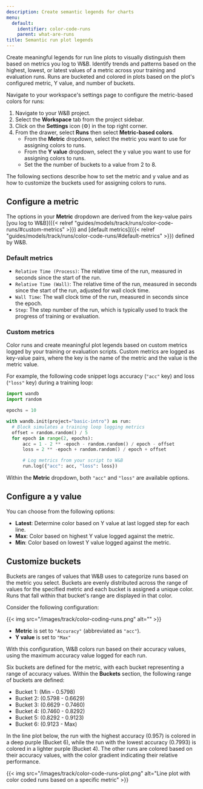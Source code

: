 ```yaml
---
description: Create semantic legends for charts
menu:
  default:
    identifier: color-code-runs
    parent: what-are-runs
title: Semantic run plot legends
---
```


Create meaningful legends for run line plots to visually distinguish them based on metrics you log to W&B. Identify trends and patterns based on the highest, lowest, or latest values of a metric across your training and evaluation runs. Runs are bucketed and colored in plots based on the plot's configured metric, Y value, and number of buckets. 

Navigate to your workspace's settings page to configure the metric-based colors for runs:

1. Navigate to your W&B project.
2. Select the **Workspace** tab from the project sidebar.
3. Click on the **Settings** icon (⚙️) in the top right corner.
4. From the drawer, select **Runs** then select **Metric-based colors**.
    - From the **Metric** dropdown, select the metric you want to use for assigning colors to runs.
    - From the **Y value** dropdown, select the y value you want to use for assigning colors to runs.
    - Set the the number of buckets to a value from 2 to 8.

The following sections describe how to set the metric and y value and as how to customize the buckets used for assigning colors to runs.

## Configure a metric

The options in your **Metric** dropdown are derived from the key-value pairs [you log to W&B]({{< relref "guides/models/track/runs/color-code-runs/#custom-metrics" >}}) and [default metrics]({{< relref "guides/models/track/runs/color-code-runs/#default-metrics" >}}) defined by W&B.

### Default metrics

* `Relative Time (Process)`: The relative time of the run, measured in seconds since the start of the run.
* `Relative Time (Wall)`: The relative time of the run, measured in seconds since the start of the run, adjusted for wall clock time.
* `Wall Time`: The wall clock time of the run, measured in seconds since the epoch.
* `Step`: The step number of the run, which is typically used to track the progress of training or evaluation.

### Custom metrics

Color runs and create meaningful plot legends based on custom metrics logged by your training or evaluation scripts. Custom metrics are logged as key-value pairs, where the key is the name of the metric and the value is the metric value.

For example, the following code snippet logs accuracy (`"acc"` key) and loss (`"loss"` key) during a training loop:

```python
import wandb
import random

epochs = 10

with wandb.init(project="basic-intro") as run:
  # Block simulates a training loop logging metrics
  offset = random.random() / 5
  for epoch in range(2, epochs):
      acc = 1 - 2 ** -epoch - random.random() / epoch - offset
      loss = 2 ** -epoch + random.random() / epoch + offset

      # Log metrics from your script to W&B
      run.log({"acc": acc, "loss": loss})
```

Within the **Metric** dropdown, both `"acc"` and `"loss"` are available options.

## Configure a y value

You can choose from the following options:

- **Latest**: Determine color based on Y value at last logged step for each line.
- **Max**: Color based on highest Y value logged against the metric.
- **Min**: Color based on lowest Y value logged against the metric.

## Customize buckets

Buckets are ranges of values that W&B uses to categorize runs based on the metric you select. Buckets are evenly distributed across the range of values for the specified metric and each bucket is assigned a unique color. Runs that fall within that bucket's range are displayed in that color. 

Consider the following configuration:

{{< img src="/images/track/color-coding-runs.png" alt="" >}}

- **Metric** is set to `"Accuracy"` (abbreviated as `"acc"`).
- **Y value** is set to `"Max"`

With this configuration, W&B colors run based on their accuracy values, using the maximum accuracy value logged for each run. 

Six buckets are defined for the metric, with each bucket representing a range of accuracy values. Within the **Buckets** section, the following range of buckets are defined:

- Bucket 1: (Min - 0.5798)
- Bucket 2: (0.5798 - 0.6629)
- Bucket 3: (0.6629 - 0.7460)
- Bucket 4: (0.7460 - 0.8292)
- Bucket 5: (0.8292 - 0.9123)
- Bucket 6: (0.9123 - Max)

In the line plot below, the run with the highest accuracy (0.957) is colored in a deep purple (Bucket 6), while the run with the lowest accuracy (0.7993) is colored in a lighter purple (Bucket 4). The other runs are colored based on their accuracy values, with the color gradient indicating their relative performance. 

{{< img src="/images/track/color-code-runs-plot.png" alt="Line plot with color coded runs based on a specific metric" >}}